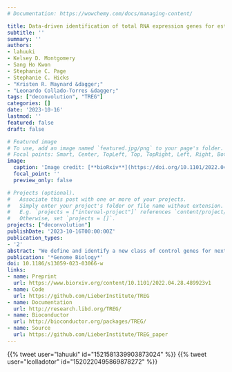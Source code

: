```yaml
---
# Documentation: https://wowchemy.com/docs/managing-content/

title: Data-driven identification of total RNA expression genes for estimation of RNA abundance in heterogeneous cell types highlighted in brain tissue
subtitle: ''
summary: ''
authors:
- lahuuki
- Kelsey D. Montgomery
- Sang Ho Kwon
- Stephanie C. Page
- Stephanie C. Hicks
- "Kristen R. Maynard &dagger;"
- "Leonardo Collado-Torres &dagger;"
tags: ["deconvolution", "TREG"]
categories: []
date: '2023-10-16'
lastmod: ''
featured: false
draft: false

# Featured image
# To use, add an image named `featured.jpg/png` to your page's folder.
# Focal points: Smart, Center, TopLeft, Top, TopRight, Left, Right, BottomLeft, Bottom, BottomRight.
image:
  caption: 'Image credit: [**bioRxiv**](https://doi.org/10.1101/2022.04.28.489923)'
  focal_point: ''
  preview_only: false

# Projects (optional).
#   Associate this post with one or more of your projects.
#   Simply enter your project's folder or file name without extension.
#   E.g. `projects = ["internal-project"]` references `content/project/deep-learning/index.md`.
#   Otherwise, set `projects = []`.
projects: ["deconvolution"]
publishDate: '2023-10-16T00:00:00Z'
publication_types:
- '2'
abstract: "We define and identify a new class of control genes for next-generation sequencing called total RNA expression genes (TREGs), which correlate with total RNA abundance in cell types of different sizes and transcriptional activity. We provide a data-driven method to identify TREGs from single-cell RNA sequencing data, allowing the estimation of total amount of RNA when restricted to quantifying a limited number of genes. We demonstrate our method in postmortem human brain using multiplex single-molecule fluorescent in situ hybridization and compare candidate TREGs against classic housekeeping genes. We identify AKT3 as a top TREG across five brain regions."
publication: '*Genome Biology*'
doi: 10.1186/s13059-023-03066-w
links:
- name: Preprint
  url: https://www.biorxiv.org/content/10.1101/2022.04.28.489923v1
- name: Code
  url: https://github.com/LieberInstitute/TREG
- name: Documentation
  url: http://research.libd.org/TREG/
- name: Bioconductor
  url: http://bioconductor.org/packages/TREG/
- name: Source
  url: https://github.com/LieberInstitute/TREG_paper
---
```


{{% tweet user="lahuuki" id="1521581339903873024" %}}
{{% tweet user="lcolladotor" id="1520220495869878272" %}}
